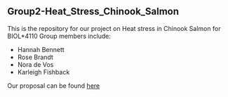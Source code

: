 ## Group2-Heat_Stress_Chinook_Salmon

This is the repository for our project on Heat stress in Chinook Salmon for BIOL*4110
Group members include: 
- Hannah Bennett
- Rose Brandt
- Nora de Vos
- Karleigh Fishback

Our proposal can be found [here](https://docs.google.com/document/d/17jghzWJy3QLZ4wkh5bjVgahK--HfYiBVtPVG6s2TM2Q/edit?usp=sharing)